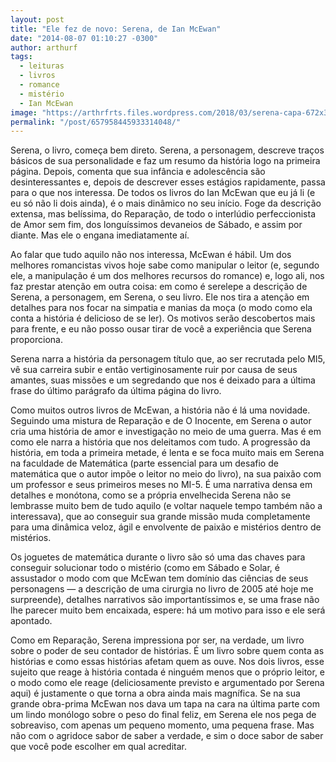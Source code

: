 ```yaml
---
layout: post
title: "Ele fez de novo: Serena, de Ian McEwan"
date: "2014-08-07 01:10:27 -0300"
author: arthurf
tags:
  - leituras
  - livros
  - romance
  - mistério
  - Ian McEwan
image: "https://arthrfrts.files.wordpress.com/2018/03/serena-capa-672x372.jpg"
permalink: "/post/657958445933314048/"
---
```


Serena, o livro, começa bem direto. Serena, a personagem, descreve traços básicos de sua personalidade e faz um resumo da história logo na primeira página. Depois, comenta que sua infância e adolescência são desinteressantes e, depois de descrever esses estágios rapidamente, passa para o que nos interessa. De todos os livros do Ian McEwan que eu já li (e eu só não li dois ainda), é o mais dinâmico no seu início. Foge da descrição extensa, mas belíssima, do Reparação, de todo o interlúdio perfeccionista de Amor sem fim, dos longuíssimos devaneios de Sábado, e assim por diante. Mas ele o engana imediatamente aí.

Ao falar que tudo aquilo não nos interessa, McEwan é hábil. Um dos melhores romancistas vivos hoje sabe como manipular o leitor (e, segundo ele, a manipulação é um dos melhores recursos do romance) e, logo ali, nos faz prestar atenção em outra coisa: em como é serelepe a descrição de Serena, a personagem, em Serena, o seu livro. Ele nos tira a atenção em detalhes para nos focar na simpatia e manias da moça (o modo como ela conta a história é delicioso de se ler). Os motivos serão descobertos mais para frente, e eu não posso ousar tirar de você a experiência que Serena proporciona.

Serena narra a história da personagem título que, ao ser recrutada pelo MI5, vê sua carreira subir e então vertiginosamente ruir por causa de seus amantes, suas missões e um segredando que nos é deixado para a última frase do último parágrafo da última página do livro.

Como muitos outros livros de McEwan, a história não é lá uma novidade. Seguindo uma mistura de Reparação e de O Inocente, em Serena o autor cria uma história de amor e investigação no meio de uma guerra. Mas é em como ele narra a história que nos deleitamos com tudo. A progressão da história, em toda a primeira metade, é lenta e se foca muito mais em Serena na faculdade de Matemática (parte essencial para um desafio de matemática que o autor impõe o leitor no meio do livro), na sua paixão com um professor e seus primeiros meses no MI-5. É uma narrativa densa em detalhes e monótona, como se a própria envelhecida Serena não se lembrasse muito bem de tudo aquilo (e voltar naquele tempo também não a interessava), que ao conseguir sua grande missão muda completamente para uma dinâmica veloz, ágil e envolvente de paixão e mistérios dentro de mistérios.

Os joguetes de matemática durante o livro são só uma das chaves para conseguir solucionar todo o mistério (como em Sábado e Solar, é assustador o modo com que McEwan tem domínio das ciências de seus personagens — a descrição de uma cirurgia no livro de 2005 até hoje me surpreende), detalhes narrativos são importantíssimos e, se uma frase não lhe parecer muito bem encaixada, espere: há um motivo para isso e ele será apontado.

Como em Reparação, Serena impressiona por ser, na verdade, um livro sobre o poder de seu contador de histórias. É um livro sobre quem conta as histórias e como essas histórias afetam quem as ouve. Nos dois livros, esse sujeito que reage à história contada é ninguém menos que o próprio leitor, e o modo como ele reage (deliciosamente previsto e argumentado por Serena aqui) é justamente o que torna a obra ainda mais magnífica. Se na sua grande obra-prima McEwan nos dava um tapa na cara na última parte com um lindo monólogo sobre o peso do final feliz, em Serena ele nos pega de sobreaviso, com apenas um pequeno momento, uma pequena frase. Mas não com o agridoce sabor de saber a verdade, e sim o doce sabor de saber que você pode escolher em qual acreditar.
